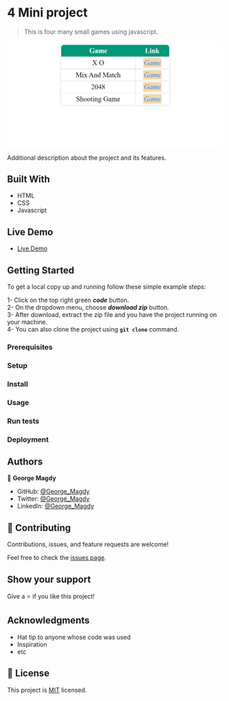 # 4 Mini project

> This is four many small games using javascript.

![screenshot](./app_screenshot.png)

Additional description about the project and its features.

## Built With

- HTML
- CSS
- Javascript

## Live Demo

- [Live Demo](https://gemmen29.github.io/4-Mini-Projects/)

## Getting Started

To get a local copy up and running follow these simple example steps:

1- Click on the top right green **_code_** button.<br> 2- On the dropdown menu,
choose **_download zip_** button.<br> 3- After download, extract the zip file
and you have the project running on your machine.<br> 4- You can also clone the
project using **`git clone`** command.<br>

### Prerequisites

### Setup

### Install

### Usage

### Run tests

### Deployment

## Authors

👤 **George Magdy**

- GitHub: [@George_Magdy](https://github.com/gemmen29)
- Twitter: [@George_Magdy](https://twitter.com/georgtriple1)
- LinkedIn: [@George_Magdy](https://www.linkedin.com/in/george-magdy-840/)

## 🤝 Contributing

Contributions, issues, and feature requests are welcome!

Feel free to check the [issues page](../../issues/).

## Show your support

Give a ⭐️ if you like this project!

## Acknowledgments

- Hat tip to anyone whose code was used
- Inspiration
- etc

## 📝 License

This project is [MIT](./MIT.md) licensed.

